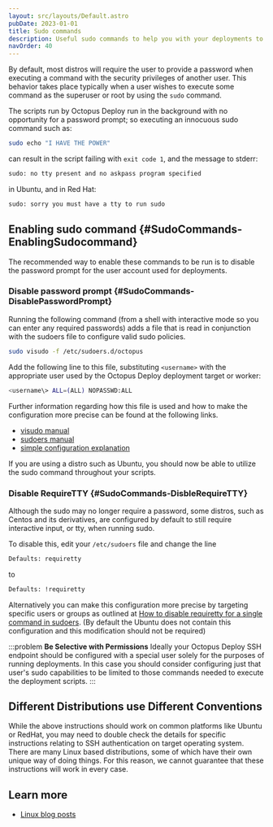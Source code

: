 ```yaml
---
layout: src/layouts/Default.astro
pubDate: 2023-01-01
title: Sudo commands
description: Useful sudo commands to help you with your deployments to SSH Targets.
navOrder: 40
---
```


By default, most distros will require the user to provide a password when executing a command with the security privileges of another user. This behavior takes place typically when a user wishes to execute some command as the superuser or root by using the `sudo` command.

The scripts run by Octopus Deploy run in the background with no opportunity for a password prompt; so executing an innocuous sudo command such as:

```bash
sudo echo "I HAVE THE POWER"
```

can result in the script failing with `exit code 1`, and the message to stderr:

```bash
sudo: no tty present and no askpass program specified
```

in Ubuntu, and in Red Hat:

```bash
sudo: sorry you must have a tty to run sudo
```

## Enabling sudo command {#SudoCommands-EnablingSudocommand}

The recommended way to enable these commands to be run is to disable the password prompt for the user account used for deployments.

### Disable password prompt {#SudoCommands-DisablePasswordPrompt}

Running the following command (from a shell with interactive mode so you can enter any required passwords) adds a file that is read in conjunction with the sudoers file to configure valid sudo policies.

```bash
sudo visudo -f /etc/sudoers.d/octopus
```

Add the following line to this file, substituting `<username>` with the appropriate user used by the Octopus Deploy deployment target or worker:

```bash
<username\> ALL=(ALL) NOPASSWD:ALL
```

Further information regarding how this file is used and how to make the configuration more precise can be found at the following links.

- [visudo manual](http://www.sudo.ws/man/1.8.13/visudo.man.html)
- [sudoers manual](http://www.sudo.ws/man/1.8.13/sudoers.man.html)
- [simple configuration explanation](http://superuser.com/questions/357467/what-do-the-alls-in-the-line-admin-all-all-all-in-ubuntus-etc-sudoers#357472)

If you are using a distro such as Ubuntu, you should now be able to utilize the sudo command throughout your scripts.

### Disable RequireTTY {#SudoCommands-DisbleRequireTTY}

Although the sudo may no longer require a password, some distros, such as Centos and its derivatives, are configured by default to still require interactive input, or tty, when running sudo.

To disable this, edit your `/etc/sudoers` file and change the line

```bash
Defaults: requiretty
```

to

```bash
Defaults: !requiretty
```

Alternatively you can make this configuration more precise by targeting specific users or groups as outlined at [How to disable requiretty for a single command in sudoers](http://unix.stackexchange.com/questions/79960/how-to-disable-requiretty-for-a-single-command-in-sudoers).
(By default the Ubuntu does not contain this configuration and this modification should not be required)

:::problem
**Be Selective with Permissions**
Ideally your Octopus Deploy SSH endpoint should be configured with a special user solely for the purposes of running deployments. In this case you should consider configuring just that user's sudo capabilities to be limited to those commands needed to execute the deployment scripts.
:::

## Different Distributions use Different Conventions

While the above instructions should work on common platforms like Ubuntu or RedHat, you may need to double check the details for specific instructions relating to SSH authentication on target operating system. There are many Linux based distributions, some of which have their own unique way of doing things. For this reason, we cannot guarantee that these instructions will work in every case.

## Learn more

- [Linux blog posts](https://octopus.com/blog/tag/linux)
